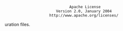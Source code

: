                                  Apache License
                           Version 2.0, January 2004
                        http://www.apache.org/licenses/

   uration files.

    